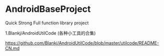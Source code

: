 # AndroidBaseProject
Quick Strong Full  function library project


1.Blankj/AndroidUtilCode (各种小工具的合集)

https://github.com/Blankj/AndroidUtilCode/blob/master/utilcode/README-CN.md

